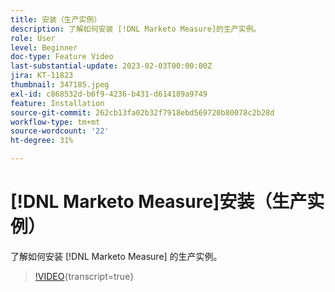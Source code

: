 ```yaml
---
title: 安装（生产实例）
description: 了解如何安装 [!DNL Marketo Measure]的生产实例。
role: User
level: Beginner
doc-type: Feature Video
last-substantial-update: 2023-02-03T00:00:00Z
jira: KT-11823
thumbnail: 347185.jpeg
exl-id: c868532d-b6f9-4236-b431-d614189a9749
feature: Installation
source-git-commit: 262cb13fa02b32f7918ebd569720b80078c2b28d
workflow-type: tm+mt
source-wordcount: '22'
ht-degree: 31%

---
```


# [!DNL Marketo Measure]安装（生产实例）

了解如何安装 [!DNL Marketo Measure] 的生产实例。

>[!VIDEO](https://video.tv.adobe.com/v/3421816/?learn=on&captions=chi_hans){transcript=true}
